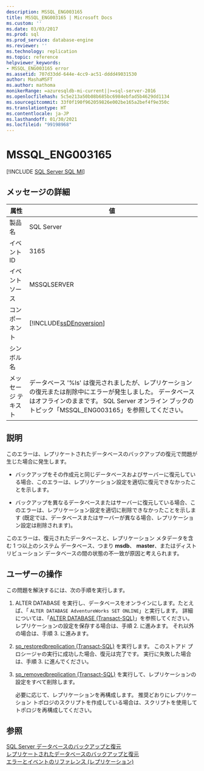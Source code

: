 ```yaml
---
description: MSSQL_ENG003165
title: MSSQL_ENG003165 | Microsoft Docs
ms.custom: ''
ms.date: 03/03/2017
ms.prod: sql
ms.prod_service: database-engine
ms.reviewer: ''
ms.technology: replication
ms.topic: reference
helpviewer_keywords:
- MSSQL_ENG003165 error
ms.assetid: 707d33dd-644e-4cc9-ac51-dddd49031530
author: MashaMSFT
ms.author: mathoma
monikerRange: =azuresqldb-mi-current||>=sql-server-2016
ms.openlocfilehash: 5c5e213a50b08b685bc6984ebfad5b4629dd1134
ms.sourcegitcommit: 33f0f190f962059826e002be165a2bef4f9e350c
ms.translationtype: HT
ms.contentlocale: ja-JP
ms.lasthandoff: 01/30/2021
ms.locfileid: "99198968"
---
```

# <a name="mssql_eng003165"></a>MSSQL_ENG003165
[!INCLUDE [SQL Server SQL MI](../../includes/applies-to-version/sql-asdbmi.md)]
    
## <a name="message-details"></a>メッセージの詳細  
  
|属性|値|  
|-|-|  
|製品名|SQL Server|  
|イベント ID|3165|  
|イベント ソース|MSSQLSERVER|  
|コンポーネント|[!INCLUDE[ssDEnoversion](../../includes/ssdenoversion-md.md)]|  
|シンボル名||  
|メッセージ テキスト|データベース '%ls' は復元されましたが、レプリケーションの復元または削除中にエラーが発生しました。 データベースはオフラインのままです。 SQL Server オンライン ブックのトピック「MSSQL_ENG003165」を参照してください。|  
  
## <a name="explanation"></a>説明  
 このエラーは、レプリケートされたデータベースのバックアップの復元で問題が生じた場合に発生します。  
  
-   バックアップをその作成元と同じデータベースおよびサーバーに復元している場合、このエラーは、レプリケーション設定を適切に復元できなかったことを示します。  
  
-   バックアップを異なるデータベースまたはサーバーに復元している場合、このエラーは、レプリケーション設定を適切に削除できなかったことを示します (既定では、データベースまたはサーバーが異なる場合、レプリケーション設定は削除されます)。  
  
 このエラーは、復元されたデータベースと、レプリケーション メタデータを含む 1 つ以上のシステム データベース、つまり **msdb**、 **master**、またはディストリビューション データベースの間の状態の不一致が原因と考えられます。  
  
## <a name="user-action"></a>ユーザーの操作  
 この問題を解決するには、次の手順を実行します。  
  
1.  ALTER DATABASE を実行し、データベースをオンラインにします。たとえば、「 `ALTER DATABASE AdventureWorks SET ONLINE`」と実行します。 詳細については、「[ALTER DATABASE &#40;Transact-SQL&#41;](../../t-sql/statements/alter-database-transact-sql.md)」を参照してください。 レプリケーションの設定を保存する場合は、手順 2. に進みます。 それ以外の場合は、手順 3. に進みます。  
  
2.  [sp_restoredbreplication &#40;Transact-SQL&#41;](../../relational-databases/system-stored-procedures/sp-restoredbreplication-transact-sql.md) を実行します。 このストアド プロシージャの実行に成功した場合、復元は完了です。 実行に失敗した場合は、手順 3. に進んでください。  
  
3.  [sp_removedbreplication &#40;Transact-SQL&#41;](../../relational-databases/system-stored-procedures/sp-removedbreplication-transact-sql.md) を実行して、レプリケーションの設定をすべて削除します。  
  
     必要に応じて、レプリケーションを再構成します。 推奨どおりにレプリケーション トポロジのスクリプトを作成している場合は、スクリプトを使用してトポロジを再構成してください。  
  
## <a name="see-also"></a>参照  
 [SQL Server データベースのバックアップと復元](../../relational-databases/backup-restore/back-up-and-restore-of-sql-server-databases.md)   
 [レプリケートされたデータベースのバックアップと復元](../../relational-databases/replication/administration/back-up-and-restore-replicated-databases.md)   
 [エラーとイベントのリファレンス &#40;レプリケーション&#41;](../../relational-databases/replication/errors-and-events-reference-replication.md)  
  
  
